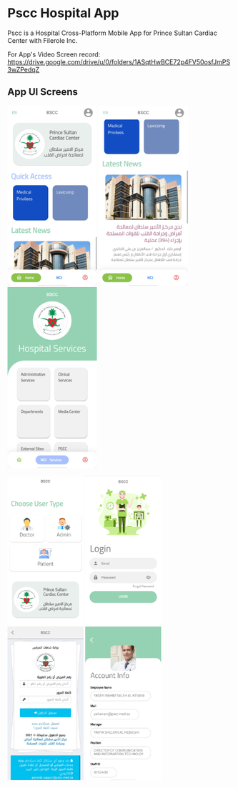 # Pscc Hospital App
Pscc is a Hospital Cross-Platform Mobile App for Prince Sultan Cardiac Center with Filerole Inc. 

For App's Video Screen record:
https://drive.google.com/drive/u/0/folders/1ASqtHwBCE72p4FV50osfJmPS3wZPedqZ

## App UI Screens

<p float="left">
  <img src="https://github.com/omarreess/Pscc_Hospital_App/blob/master/Pscc%20Screens/IMG_20210225_095559.jpg" width="200" />
  <img src="https://github.com/omarreess/Pscc_Hospital_App/blob/master/Pscc%20Screens/IMG_20210225_095615.jpg" width="200" /> 
  <img src="https://github.com/omarreess/Pscc_Hospital_App/blob/master/Pscc%20Screens/IMG_20210225_095624.jpg" width="200" />
  
</p>
<p float="left">

  <img src="https://github.com/omarreess/Pscc_Hospital_App/blob/master/Pscc%20Screens/IMG_20210225_095706.jpg" width="170" />
  <img src="https://github.com/omarreess/Pscc_Hospital_App/blob/master/Pscc%20Screens/IMG_20210225_095741.jpg" width="170" />
   <img src="https://github.com/omarreess/Pscc_Hospital_App/blob/master/Pscc%20Screens/IMG_20210225_095725.jpg" width="170" />
  <img src="https://github.com/omarreess/Pscc_Hospital_App/blob/master/Pscc%20Screens/IMG_20210225_095753.jpg" width="170" />
  
</p>
